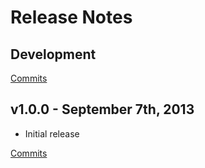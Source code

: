 # Release Notes

## Development

[Commits](https://github.com/walmartlabs/ALCE/compare/v1.0.0...master)

## v1.0.0 - September 7th, 2013

- Initial release

[Commits](https://github.com/walmartlabs/ALCE/compare/7569ab4...v1.0.0)
